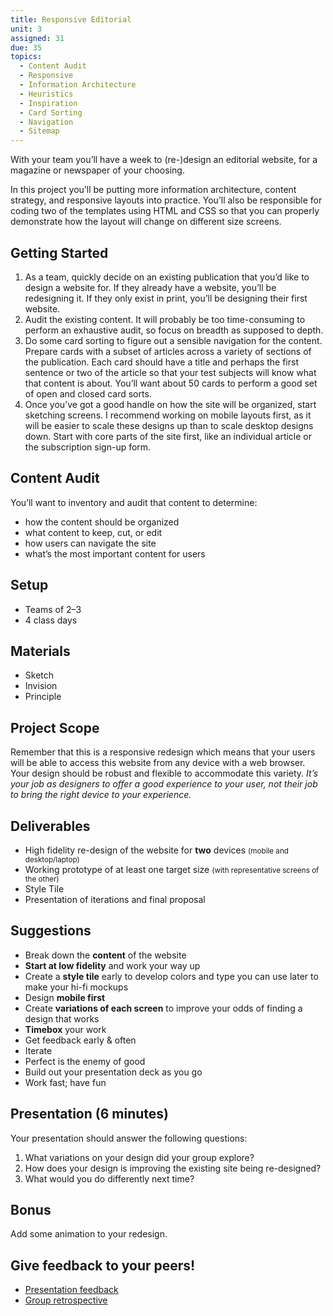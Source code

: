 ```yaml
---
title: Responsive Editorial
unit: 3
assigned: 31
due: 35
topics:
  - Content Audit
  - Responsive
  - Information Architecture
  - Heuristics
  - Inspiration
  - Card Sorting
  - Navigation
  - Sitemap
---
```

With your team you’ll have a week to (re-)design an editorial website, for a magazine or newspaper of your choosing.

In this project you’ll be putting more information architecture, content strategy, and responsive layouts into practice. You’ll also be responsible for coding two of the templates using HTML and CSS so that you can properly demonstrate how the layout will change on different size screens.

## Getting Started

1. As a team, quickly decide on an existing publication that you’d like to design a website for. If they already have a website, you’ll be redesigning it. If they only exist in print, you’ll be designing their first website.
2. Audit the existing content. It will probably be too time-consuming to perform an exhaustive audit, so focus on breadth as supposed to depth.
3. Do some card sorting to figure out a sensible navigation for the content. Prepare cards with a subset of articles across a variety of sections of the publication. Each card should have a title and perhaps the first sentence or two of the article so that your test subjects will know what that content is about. You’ll want about 50 cards to perform a good set of open and closed card sorts.
4. Once you’ve got a good handle on how the site will be organized, start sketching screens. I recommend working on mobile layouts first, as it will be easier to scale these designs up than to scale desktop designs down. Start with core parts of the site first, like an individual article or the subscription sign-up form.

## Content Audit

You’ll want to inventory and audit that content to determine:

* how the content should be organized
* what content to keep, cut, or edit
* how users can navigate the site
* what’s the most important content for users

## Setup

* Teams of 2–3
* 4 class days

## Materials

* Sketch
* Invision
* Principle

## Project Scope

Remember that this is a responsive redesign which means that your users will be able to access this website from any device with a web browser. Your design should be robust and flexible to accommodate this variety. _It’s your job as designers to offer a good experience to your user, not their job to bring the right device to your experience._

## Deliverables

* High fidelity re-design of the website for **two** devices <small>(mobile and desktop/laptop)</small>
* Working prototype of at least one target size <small>(with representative screens of the other)</small>
* Style Tile
* Presentation of iterations and final proposal

## Suggestions

* Break down the **content** of the website
* **Start at low fidelity** and work your way up
* Create a **style tile** early to develop colors and type you can use later to make your hi-fi mockups
* Design **mobile first**
* Create **variations of each screen** to improve your odds of finding a design that works
* **Timebox** your work
* Get feedback early & often
* Iterate
* Perfect is the enemy of good
* Build out your presentation deck as you go
* Work fast; have fun

## Presentation (6 minutes)

Your presentation should answer the following questions:

1. What variations on your design did your group explore?
2. How does your design is improving the existing site being re-designed?
3. What would you do differently next time?

## Bonus

Add some animation to your redesign.

## Give feedback to your peers!

* [Presentation feedback](https://drive.google.com/drive/folders/1IZmJUfvNDw9bYTrX1X9T4bC_GylI3n9q)
* [Group retrospective](https://drive.google.com/drive/folders/1eiRycXa8aemdAaO5EdoB3dAtm2Ty3auF)
